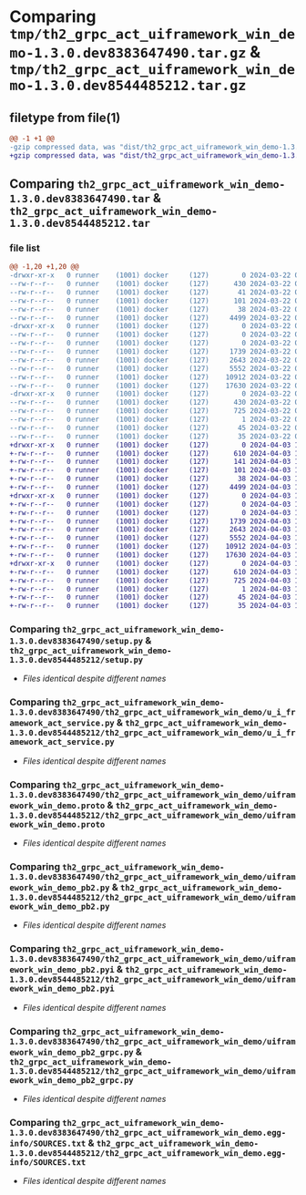 # Comparing `tmp/th2_grpc_act_uiframework_win_demo-1.3.0.dev8383647490.tar.gz` & `tmp/th2_grpc_act_uiframework_win_demo-1.3.0.dev8544485212.tar.gz`

## filetype from file(1)

```diff
@@ -1 +1 @@
-gzip compressed data, was "dist/th2_grpc_act_uiframework_win_demo-1.3.0.dev8383647490.tar", last modified: Fri Mar 22 00:39:00 2024, max compression
+gzip compressed data, was "dist/th2_grpc_act_uiframework_win_demo-1.3.0.dev8544485212.tar", last modified: Wed Apr  3 19:35:39 2024, max compression
```

## Comparing `th2_grpc_act_uiframework_win_demo-1.3.0.dev8383647490.tar` & `th2_grpc_act_uiframework_win_demo-1.3.0.dev8544485212.tar`

### file list

```diff
@@ -1,20 +1,20 @@
-drwxr-xr-x   0 runner    (1001) docker     (127)        0 2024-03-22 00:39:00.000000 th2_grpc_act_uiframework_win_demo-1.3.0.dev8383647490/
--rw-r--r--   0 runner    (1001) docker     (127)      430 2024-03-22 00:39:00.000000 th2_grpc_act_uiframework_win_demo-1.3.0.dev8383647490/PKG-INFO
--rw-r--r--   0 runner    (1001) docker     (127)       41 2024-03-22 00:37:57.000000 th2_grpc_act_uiframework_win_demo-1.3.0.dev8383647490/README.md
--rw-r--r--   0 runner    (1001) docker     (127)      101 2024-03-22 00:37:57.000000 th2_grpc_act_uiframework_win_demo-1.3.0.dev8383647490/package_info.json
--rw-r--r--   0 runner    (1001) docker     (127)       38 2024-03-22 00:39:00.000000 th2_grpc_act_uiframework_win_demo-1.3.0.dev8383647490/setup.cfg
--rw-r--r--   0 runner    (1001) docker     (127)     4499 2024-03-22 00:37:57.000000 th2_grpc_act_uiframework_win_demo-1.3.0.dev8383647490/setup.py
-drwxr-xr-x   0 runner    (1001) docker     (127)        0 2024-03-22 00:39:00.000000 th2_grpc_act_uiframework_win_demo-1.3.0.dev8383647490/th2_grpc_act_uiframework_win_demo/
--rw-r--r--   0 runner    (1001) docker     (127)        0 2024-03-22 00:38:59.000000 th2_grpc_act_uiframework_win_demo-1.3.0.dev8383647490/th2_grpc_act_uiframework_win_demo/__init__.py
--rw-r--r--   0 runner    (1001) docker     (127)        0 2024-03-22 00:38:59.000000 th2_grpc_act_uiframework_win_demo-1.3.0.dev8383647490/th2_grpc_act_uiframework_win_demo/py.typed
--rw-r--r--   0 runner    (1001) docker     (127)     1739 2024-03-22 00:38:29.000000 th2_grpc_act_uiframework_win_demo-1.3.0.dev8383647490/th2_grpc_act_uiframework_win_demo/u_i_framework_act_service.py
--rw-r--r--   0 runner    (1001) docker     (127)     2643 2024-03-22 00:37:57.000000 th2_grpc_act_uiframework_win_demo-1.3.0.dev8383647490/th2_grpc_act_uiframework_win_demo/uiframework_win_demo.proto
--rw-r--r--   0 runner    (1001) docker     (127)     5552 2024-03-22 00:38:59.000000 th2_grpc_act_uiframework_win_demo-1.3.0.dev8383647490/th2_grpc_act_uiframework_win_demo/uiframework_win_demo_pb2.py
--rw-r--r--   0 runner    (1001) docker     (127)    10912 2024-03-22 00:38:59.000000 th2_grpc_act_uiframework_win_demo-1.3.0.dev8383647490/th2_grpc_act_uiframework_win_demo/uiframework_win_demo_pb2.pyi
--rw-r--r--   0 runner    (1001) docker     (127)    17630 2024-03-22 00:38:59.000000 th2_grpc_act_uiframework_win_demo-1.3.0.dev8383647490/th2_grpc_act_uiframework_win_demo/uiframework_win_demo_pb2_grpc.py
-drwxr-xr-x   0 runner    (1001) docker     (127)        0 2024-03-22 00:39:00.000000 th2_grpc_act_uiframework_win_demo-1.3.0.dev8383647490/th2_grpc_act_uiframework_win_demo.egg-info/
--rw-r--r--   0 runner    (1001) docker     (127)      430 2024-03-22 00:38:59.000000 th2_grpc_act_uiframework_win_demo-1.3.0.dev8383647490/th2_grpc_act_uiframework_win_demo.egg-info/PKG-INFO
--rw-r--r--   0 runner    (1001) docker     (127)      725 2024-03-22 00:39:00.000000 th2_grpc_act_uiframework_win_demo-1.3.0.dev8383647490/th2_grpc_act_uiframework_win_demo.egg-info/SOURCES.txt
--rw-r--r--   0 runner    (1001) docker     (127)        1 2024-03-22 00:38:59.000000 th2_grpc_act_uiframework_win_demo-1.3.0.dev8383647490/th2_grpc_act_uiframework_win_demo.egg-info/dependency_links.txt
--rw-r--r--   0 runner    (1001) docker     (127)       45 2024-03-22 00:38:59.000000 th2_grpc_act_uiframework_win_demo-1.3.0.dev8383647490/th2_grpc_act_uiframework_win_demo.egg-info/requires.txt
--rw-r--r--   0 runner    (1001) docker     (127)       35 2024-03-22 00:38:59.000000 th2_grpc_act_uiframework_win_demo-1.3.0.dev8383647490/th2_grpc_act_uiframework_win_demo.egg-info/top_level.txt
+drwxr-xr-x   0 runner    (1001) docker     (127)        0 2024-04-03 19:35:39.000000 th2_grpc_act_uiframework_win_demo-1.3.0.dev8544485212/
+-rw-r--r--   0 runner    (1001) docker     (127)      610 2024-04-03 19:35:39.000000 th2_grpc_act_uiframework_win_demo-1.3.0.dev8544485212/PKG-INFO
+-rw-r--r--   0 runner    (1001) docker     (127)      141 2024-04-03 19:34:08.000000 th2_grpc_act_uiframework_win_demo-1.3.0.dev8544485212/README.md
+-rw-r--r--   0 runner    (1001) docker     (127)      101 2024-04-03 19:34:09.000000 th2_grpc_act_uiframework_win_demo-1.3.0.dev8544485212/package_info.json
+-rw-r--r--   0 runner    (1001) docker     (127)       38 2024-04-03 19:35:39.000000 th2_grpc_act_uiframework_win_demo-1.3.0.dev8544485212/setup.cfg
+-rw-r--r--   0 runner    (1001) docker     (127)     4499 2024-04-03 19:34:08.000000 th2_grpc_act_uiframework_win_demo-1.3.0.dev8544485212/setup.py
+drwxr-xr-x   0 runner    (1001) docker     (127)        0 2024-04-03 19:35:39.000000 th2_grpc_act_uiframework_win_demo-1.3.0.dev8544485212/th2_grpc_act_uiframework_win_demo/
+-rw-r--r--   0 runner    (1001) docker     (127)        0 2024-04-03 19:35:39.000000 th2_grpc_act_uiframework_win_demo-1.3.0.dev8544485212/th2_grpc_act_uiframework_win_demo/__init__.py
+-rw-r--r--   0 runner    (1001) docker     (127)        0 2024-04-03 19:35:39.000000 th2_grpc_act_uiframework_win_demo-1.3.0.dev8544485212/th2_grpc_act_uiframework_win_demo/py.typed
+-rw-r--r--   0 runner    (1001) docker     (127)     1739 2024-04-03 19:35:08.000000 th2_grpc_act_uiframework_win_demo-1.3.0.dev8544485212/th2_grpc_act_uiframework_win_demo/u_i_framework_act_service.py
+-rw-r--r--   0 runner    (1001) docker     (127)     2643 2024-04-03 19:34:08.000000 th2_grpc_act_uiframework_win_demo-1.3.0.dev8544485212/th2_grpc_act_uiframework_win_demo/uiframework_win_demo.proto
+-rw-r--r--   0 runner    (1001) docker     (127)     5552 2024-04-03 19:35:39.000000 th2_grpc_act_uiframework_win_demo-1.3.0.dev8544485212/th2_grpc_act_uiframework_win_demo/uiframework_win_demo_pb2.py
+-rw-r--r--   0 runner    (1001) docker     (127)    10912 2024-04-03 19:35:39.000000 th2_grpc_act_uiframework_win_demo-1.3.0.dev8544485212/th2_grpc_act_uiframework_win_demo/uiframework_win_demo_pb2.pyi
+-rw-r--r--   0 runner    (1001) docker     (127)    17630 2024-04-03 19:35:39.000000 th2_grpc_act_uiframework_win_demo-1.3.0.dev8544485212/th2_grpc_act_uiframework_win_demo/uiframework_win_demo_pb2_grpc.py
+drwxr-xr-x   0 runner    (1001) docker     (127)        0 2024-04-03 19:35:39.000000 th2_grpc_act_uiframework_win_demo-1.3.0.dev8544485212/th2_grpc_act_uiframework_win_demo.egg-info/
+-rw-r--r--   0 runner    (1001) docker     (127)      610 2024-04-03 19:35:39.000000 th2_grpc_act_uiframework_win_demo-1.3.0.dev8544485212/th2_grpc_act_uiframework_win_demo.egg-info/PKG-INFO
+-rw-r--r--   0 runner    (1001) docker     (127)      725 2024-04-03 19:35:39.000000 th2_grpc_act_uiframework_win_demo-1.3.0.dev8544485212/th2_grpc_act_uiframework_win_demo.egg-info/SOURCES.txt
+-rw-r--r--   0 runner    (1001) docker     (127)        1 2024-04-03 19:35:39.000000 th2_grpc_act_uiframework_win_demo-1.3.0.dev8544485212/th2_grpc_act_uiframework_win_demo.egg-info/dependency_links.txt
+-rw-r--r--   0 runner    (1001) docker     (127)       45 2024-04-03 19:35:39.000000 th2_grpc_act_uiframework_win_demo-1.3.0.dev8544485212/th2_grpc_act_uiframework_win_demo.egg-info/requires.txt
+-rw-r--r--   0 runner    (1001) docker     (127)       35 2024-04-03 19:35:39.000000 th2_grpc_act_uiframework_win_demo-1.3.0.dev8544485212/th2_grpc_act_uiframework_win_demo.egg-info/top_level.txt
```

### Comparing `th2_grpc_act_uiframework_win_demo-1.3.0.dev8383647490/setup.py` & `th2_grpc_act_uiframework_win_demo-1.3.0.dev8544485212/setup.py`

 * *Files identical despite different names*

### Comparing `th2_grpc_act_uiframework_win_demo-1.3.0.dev8383647490/th2_grpc_act_uiframework_win_demo/u_i_framework_act_service.py` & `th2_grpc_act_uiframework_win_demo-1.3.0.dev8544485212/th2_grpc_act_uiframework_win_demo/u_i_framework_act_service.py`

 * *Files identical despite different names*

### Comparing `th2_grpc_act_uiframework_win_demo-1.3.0.dev8383647490/th2_grpc_act_uiframework_win_demo/uiframework_win_demo.proto` & `th2_grpc_act_uiframework_win_demo-1.3.0.dev8544485212/th2_grpc_act_uiframework_win_demo/uiframework_win_demo.proto`

 * *Files identical despite different names*

### Comparing `th2_grpc_act_uiframework_win_demo-1.3.0.dev8383647490/th2_grpc_act_uiframework_win_demo/uiframework_win_demo_pb2.py` & `th2_grpc_act_uiframework_win_demo-1.3.0.dev8544485212/th2_grpc_act_uiframework_win_demo/uiframework_win_demo_pb2.py`

 * *Files identical despite different names*

### Comparing `th2_grpc_act_uiframework_win_demo-1.3.0.dev8383647490/th2_grpc_act_uiframework_win_demo/uiframework_win_demo_pb2.pyi` & `th2_grpc_act_uiframework_win_demo-1.3.0.dev8544485212/th2_grpc_act_uiframework_win_demo/uiframework_win_demo_pb2.pyi`

 * *Files identical despite different names*

### Comparing `th2_grpc_act_uiframework_win_demo-1.3.0.dev8383647490/th2_grpc_act_uiframework_win_demo/uiframework_win_demo_pb2_grpc.py` & `th2_grpc_act_uiframework_win_demo-1.3.0.dev8544485212/th2_grpc_act_uiframework_win_demo/uiframework_win_demo_pb2_grpc.py`

 * *Files identical despite different names*

### Comparing `th2_grpc_act_uiframework_win_demo-1.3.0.dev8383647490/th2_grpc_act_uiframework_win_demo.egg-info/SOURCES.txt` & `th2_grpc_act_uiframework_win_demo-1.3.0.dev8544485212/th2_grpc_act_uiframework_win_demo.egg-info/SOURCES.txt`

 * *Files identical despite different names*

